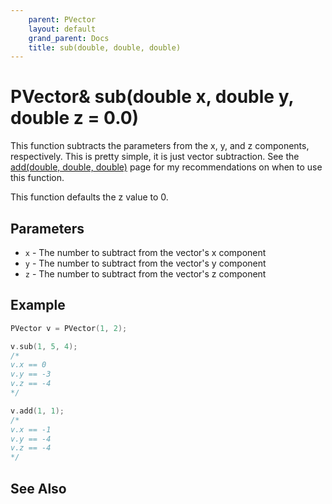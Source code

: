 ```yaml
---
    parent: PVector
    layout: default
    grand_parent: Docs
    title: sub(double, double, double)
---
```

# PVector& sub(double x, double y, double z = 0.0)
This function subtracts the parameters from the x, y, and z components, respectively. This is pretty simple, it is just vector subtraction. See the [add(double, double, double)](add_double_double_double) page for my recommendations on when to use this function. 

This function defaults the z value to 0. 

## Parameters
- `x` - The number to subtract from the vector's x component
- `y` - The number to subtract from the vector's y component
- `z` - The number to subtract from the vector's z component

## Example
```cpp
PVector v = PVector(1, 2);

v.sub(1, 5, 4);
/*
v.x == 0
v.y == -3
v.z == -4
*/

v.add(1, 1);
/*
v.x == -1
v.y == -4
v.z == -4
*/
```

## See Also